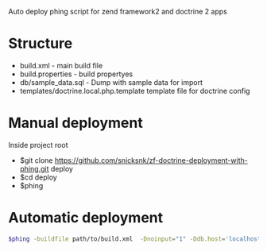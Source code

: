 

Auto deploy phing script for zend framework2 and doctrine 2 apps 

Structure
=================
- build.xml - main build file
- build.properties - build propertyes 
- db/sample_data.sql - Dump with sample data for import
- templates/doctrine.local.php.template template file for doctrine config


Manual deployment
=================

Inside project root 

- $git clone https://github.com/snicksnk/zf-doctrine-deployment-with-phing.git deploy 
- $cd deploy
- $phing 
 


Automatic deployment
====================

```sh
$phing -buildfile path/to/build.xml  -Dnoinput="1" -Ddb.host='localhost'  -Ddb.port='3306' -Ddb.user='user' -Ddb.password='password' -Ddb.name='database'
```
